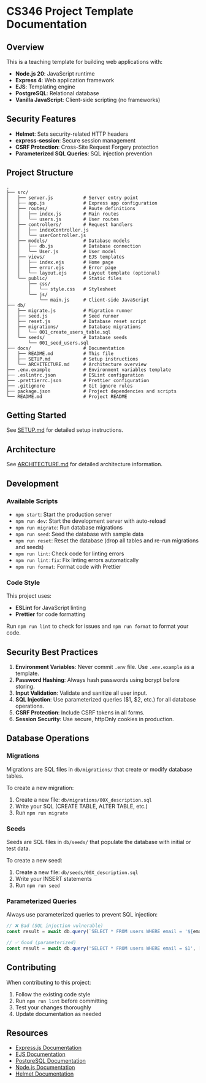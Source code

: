 # CS346 Project Template Documentation

## Overview

This is a teaching template for building web applications with:

- **Node.js 20**: JavaScript runtime
- **Express 4**: Web application framework
- **EJS**: Templating engine
- **PostgreSQL**: Relational database
- **Vanilla JavaScript**: Client-side scripting (no frameworks)

## Security Features

- **Helmet**: Sets security-related HTTP headers
- **express-session**: Secure session management
- **CSRF Protection**: Cross-Site Request Forgery protection
- **Parameterized SQL Queries**: SQL injection prevention

## Project Structure

```
.
├── src/
│   ├── server.js           # Server entry point
│   ├── app.js              # Express app configuration
│   ├── routes/             # Route definitions
│   │   ├── index.js        # Main routes
│   │   └── users.js        # User routes
│   ├── controllers/        # Request handlers
│   │   ├── indexController.js
│   │   └── userController.js
│   ├── models/             # Database models
│   │   ├── db.js           # Database connection
│   │   └── User.js         # User model
│   ├── views/              # EJS templates
│   │   ├── index.ejs       # Home page
│   │   ├── error.ejs       # Error page
│   │   └── layout.ejs      # Layout template (optional)
│   └── public/             # Static files
│       ├── css/
│       │   └── style.css   # Stylesheet
│       └── js/
│           └── main.js     # Client-side JavaScript
├── db/
│   ├── migrate.js          # Migration runner
│   ├── seed.js             # Seed runner
│   ├── reset.js            # Database reset script
│   ├── migrations/         # Database migrations
│   │   └── 001_create_users_table.sql
│   └── seeds/              # Database seeds
│       └── 001_seed_users.sql
├── docs/                   # Documentation
│   ├── README.md           # This file
│   ├── SETUP.md            # Setup instructions
│   └── ARCHITECTURE.md     # Architecture overview
├── .env.example            # Environment variables template
├── .eslintrc.json          # ESLint configuration
├── .prettierrc.json        # Prettier configuration
├── .gitignore              # Git ignore rules
├── package.json            # Project dependencies and scripts
└── README.md               # Project README
```

## Getting Started

See [SETUP.md](./SETUP.md) for detailed setup instructions.

## Architecture

See [ARCHITECTURE.md](./ARCHITECTURE.md) for detailed architecture information.

## Development

### Available Scripts

- `npm start`: Start the production server
- `npm run dev`: Start the development server with auto-reload
- `npm run migrate`: Run database migrations
- `npm run seed`: Seed the database with sample data
- `npm run reset`: Reset the database (drop all tables and re-run migrations and seeds)
- `npm run lint`: Check code for linting errors
- `npm run lint:fix`: Fix linting errors automatically
- `npm run format`: Format code with Prettier

### Code Style

This project uses:

- **ESLint** for JavaScript linting
- **Prettier** for code formatting

Run `npm run lint` to check for issues and `npm run format` to format your code.

## Security Best Practices

1. **Environment Variables**: Never commit `.env` file. Use `.env.example` as a template.
2. **Password Hashing**: Always hash passwords using bcrypt before storing.
3. **Input Validation**: Validate and sanitize all user input.
4. **SQL Injection**: Use parameterized queries ($1, $2, etc.) for all database operations.
5. **CSRF Protection**: Include CSRF tokens in all forms.
6. **Session Security**: Use secure, httpOnly cookies in production.

## Database Operations

### Migrations

Migrations are SQL files in `db/migrations/` that create or modify database tables.

To create a new migration:

1. Create a new file: `db/migrations/00X_description.sql`
2. Write your SQL (CREATE TABLE, ALTER TABLE, etc.)
3. Run `npm run migrate`

### Seeds

Seeds are SQL files in `db/seeds/` that populate the database with initial or test data.

To create a new seed:

1. Create a new file: `db/seeds/00X_description.sql`
2. Write your INSERT statements
3. Run `npm run seed`

### Parameterized Queries

Always use parameterized queries to prevent SQL injection:

```javascript
// ❌ Bad (SQL injection vulnerable)
const result = await db.query(`SELECT * FROM users WHERE email = '${email}'`);

// ✅ Good (parameterized)
const result = await db.query('SELECT * FROM users WHERE email = $1', [email]);
```

## Contributing

When contributing to this project:

1. Follow the existing code style
2. Run `npm run lint` before committing
3. Test your changes thoroughly
4. Update documentation as needed

## Resources

- [Express.js Documentation](https://expressjs.com/)
- [EJS Documentation](https://ejs.co/)
- [PostgreSQL Documentation](https://www.postgresql.org/docs/)
- [Node.js Documentation](https://nodejs.org/docs/)
- [Helmet Documentation](https://helmetjs.github.io/)
